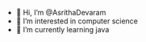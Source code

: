 - 👋 Hi, I’m @AsrithaDevaram
- 👀 I’m interested in computer science
- 🌱 I’m currently learning java
  

<!---
AsrithaDevaram/AsrithaDevaram is a ✨ special ✨ repository because its `README.md` (this file) appears on your GitHub profile.
You can click the Preview link to take a look at your changes.
--->
